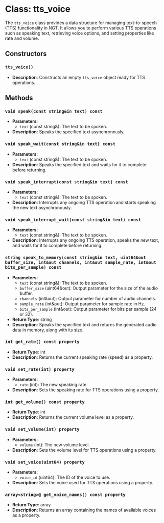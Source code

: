 # Class: tts_voice

The `tts_voice` class provides a data structure for managing text-to-speech (TTS) functionality in NGT. It allows you to perform various TTS operations such as speaking text, retrieving voice options, and setting properties like rate and volume.

## Constructors

### `tts_voice()`
- **Description**: Constructs an empty `tts_voice` object ready for TTS operations.

## Methods

### `void speak(const string&in text) const`
- **Parameters**:
  - `text` (const string&): The text to be spoken.
- **Description**: Speaks the specified text asynchronously.

### `void speak_wait(const string&in text) const`
- **Parameters**:
  - `text` (const string&): The text to be spoken.
- **Description**: Speaks the specified text and waits for it to complete before returning.

### `void speak_interrupt(const string&in text) const`
- **Parameters**:
  - `text` (const string&): The text to be spoken.
- **Description**: Interrupts any ongoing TTS operation and starts speaking the new text asynchronously.

### `void speak_interrupt_wait(const string&in text) const`
- **Parameters**:
  - `text` (const string&): The text to be spoken.
- **Description**: Interrupts any ongoing TTS operation, speaks the new text, and waits for it to complete before returning.

### `string speak_to_memory(const string&in text, uint64&out buffer_size, int&out channels, int&out sample_rate, int&out bits_per_sample) const`
- **Parameters**:
  - `text` (const string&): The text to be spoken.
  - `buffer_size` (uint64&out): Output parameter for the size of the audio buffer.
  - `channels` (int&out): Output parameter for number of audio channels.
  - `sample_rate` (int&out): Output parameter for sample rate in Hz.
  - `bits_per_sample` (int&out): Output parameter for bits per sample (24 or 32).
- **Return Type**: string
- **Description**: Speaks the specified text and returns the generated audio data in memory, along with its size.

### `int get_rate() const property`
- **Return Type**: int
- **Description**: Returns the current speaking rate (speed) as a property.

### `void set_rate(int) property`
- **Parameters**:
  - `rate` (int): The new speaking rate.
- **Description**: Sets the speaking rate for TTS operations using a property.

### `int get_volume() const property`
- **Return Type**: int
- **Description**: Returns the current volume level as a property.

### `void set_volume(int) property`
- **Parameters**:
  - `volume` (int): The new volume level.
- **Description**: Sets the volume level for TTS operations using a property.

### `void set_voice(uint64) property`
- **Parameters**:
  - `voice_id` (uint64): The ID of the voice to use.
- **Description**: Sets the voice used for TTS operations using a property.

### `array<string>@ get_voice_names() const property`
- **Return Type**: array<string>
- **Description**: Returns an array containing the names of available voices as a property.
